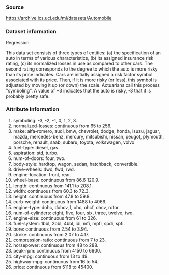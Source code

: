 ### Source

https://archive.ics.uci.edu/ml/datasets/Automobile

### Dataset information
Regression

This data set consists of three types of entities: (a) the specification of an auto in terms of various
characteristics, (b) its assigned insurance risk rating, (c) its normalized losses in use as compared to other cars. The
second rating corresponds to the degree to which the auto is more risky than its price indicates. Cars are initially
assigned a risk factor symbol associated with its price. Then, if it is more risky (or less), this symbol is adjusted by
moving it up (or down) the scale. Actuarians call this process "symboling". A value of +3 indicates that the auto is
risky, -3 that it is probably pretty safe.

### Attribute Information

1. symboling: -3, -2, -1, 0, 1, 2, 3.
2. normalized-losses: continuous from 65 to 256.
3. make:
   alfa-romero, audi, bmw, chevrolet, dodge, honda, isuzu, jaguar, mazda, mercedes-benz, mercury, mitsubishi, nissan,
   peugot, plymouth, porsche, renault, saab, subaru, toyota, volkswagen, volvo
4. fuel-type: diesel, gas.
5. aspiration: std, turbo.
6. num-of-doors: four, two.
7. body-style: hardtop, wagon, sedan, hatchback, convertible.
8. drive-wheels: 4wd, fwd, rwd.
9. engine-location: front, rear.
10. wheel-base: continuous from 86.6 120.9.
11. length: continuous from 141.1 to 208.1.
12. width: continuous from 60.3 to 72.3.
13. height: continuous from 47.8 to 59.8.
14. curb-weight: continuous from 1488 to 4066.
15. engine-type: dohc, dohcv, l, ohc, ohcf, ohcv, rotor.
16. num-of-cylinders: eight, five, four, six, three, twelve, two.
17. engine-size: continuous from 61 to 326.
18. fuel-system: 1bbl, 2bbl, 4bbl, idi, mfi, mpfi, spdi, spfi.
19. bore: continuous from 2.54 to 3.94.
20. stroke: continuous from 2.07 to 4.17.
21. compression-ratio: continuous from 7 to 23.
22. horsepower: continuous from 48 to 288.
23. peak-rpm: continuous from 4150 to 6600.
24. city-mpg: continuous from 13 to 49.
25. highway-mpg: continuous from 16 to 54.
26. price: continuous from 5118 to 45400.